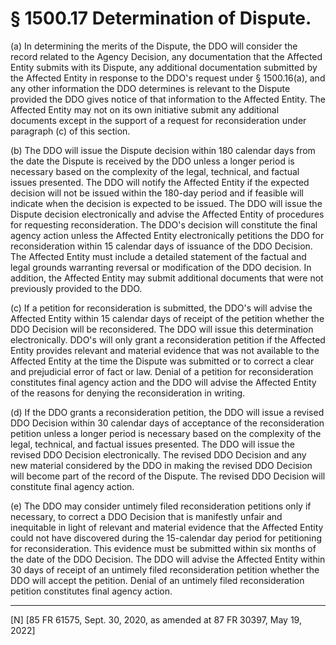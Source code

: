 # § 1500.17   Determination of Dispute.

(a) In determining the merits of the Dispute, the DDO will consider the record related to the Agency Decision, any documentation that the Affected Entity submits with its Dispute, any additional documentation submitted by the Affected Entity in response to the DDO's request under § 1500.16(a), and any other information the DDO determines is relevant to the Dispute provided the DDO gives notice of that information to the Affected Entity. The Affected Entity may not on its own initiative submit any additional documents except in the support of a request for reconsideration under paragraph (c) of this section.


(b) The DDO will issue the Dispute decision within 180 calendar days from the date the Dispute is received by the DDO unless a longer period is necessary based on the complexity of the legal, technical, and factual issues presented. The DDO will notify the Affected Entity if the expected decision will not be issued within the 180-day period and if feasible will indicate when the decision is expected to be issued. The DDO will issue the Dispute decision electronically and advise the Affected Entity of procedures for requesting reconsideration. The DDO's decision will constitute the final agency action unless the Affected Entity electronically petitions the DDO for reconsideration within 15 calendar days of issuance of the DDO Decision. The Affected Entity must include a detailed statement of the factual and legal grounds warranting reversal or modification of the DDO decision. In addition, the Affected Entity may submit additional documents that were not previously provided to the DDO.


(c) If a petition for reconsideration is submitted, the DDO's will advise the Affected Entity within 15 calendar days of receipt of the petition whether the DDO Decision will be reconsidered. The DDO will issue this determination electronically. DDO's will only grant a reconsideration petition if the Affected Entity provides relevant and material evidence that was not available to the Affected Entity at the time the Dispute was submitted or to correct a clear and prejudicial error of fact or law. Denial of a petition for reconsideration constitutes final agency action and the DDO will advise the Affected Entity of the reasons for denying the reconsideration in writing.


(d) If the DDO grants a reconsideration petition, the DDO will issue a revised DDO Decision within 30 calendar days of acceptance of the reconsideration petition unless a longer period is necessary based on the complexity of the legal, technical, and factual issues presented. The DDO will issue the revised DDO Decision electronically. The revised DDO Decision and any new material considered by the DDO in making the revised DDO Decision will become part of the record of the Dispute. The revised DDO Decision will constitute final agency action.


(e) The DDO may consider untimely filed reconsideration petitions only if necessary, to correct a DDO Decision that is manifestly unfair and inequitable in light of relevant and material evidence that the Affected Entity could not have discovered during the 15-calendar day period for petitioning for reconsideration. This evidence must be submitted within six months of the date of the DDO Decision. The DDO will advise the Affected Entity within 30 days of receipt of an untimely filed reconsideration petition whether the DDO will accept the petition. Denial of an untimely filed reconsideration petition constitutes final agency action.


---

[N] [85 FR 61575, Sept. 30, 2020, as amended at 87 FR 30397, May 19, 2022]




